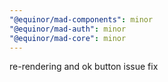 ```yaml
---
"@equinor/mad-components": minor
"@equinor/mad-auth": minor
"@equinor/mad-core": minor
---
```


re-rendering and ok button issue fix
